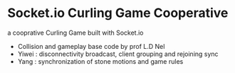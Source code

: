 # Socket.io Curling Game Cooperative
a cooprative Curling Game built with Socket.io

* Collision and gameplay base code by prof L.D Nel
* Yiwei : disconnectivity broadcast, client grouping and rejoining sync
* Yang : synchronization of stone motions and game rules
